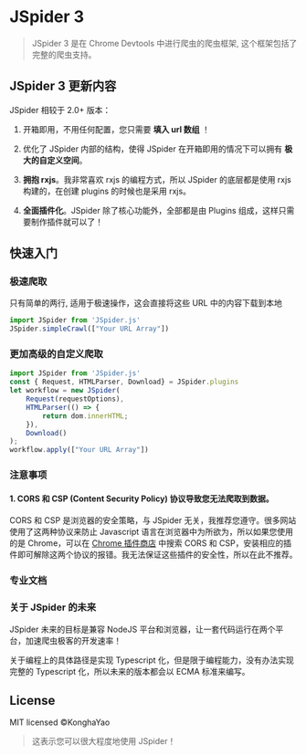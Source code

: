 # JSpider 3

> JSpider 3 是在 Chrome Devtools 中进行爬虫的爬虫框架, 这个框架包括了完整的爬虫支持。

## JSpider 3 更新内容

JSpider 相较于 2.0+ 版本：

1. 开箱即用，不用任何配置，您只需要 **填入 url 数组** ！

2. 优化了 JSpider 内部的结构，使得 JSpider 在开箱即用的情况下可以拥有 **极大的自定义空间**。

3. **拥抱 rxjs**。我非常喜欢 rxjs 的编程方式，所以 JSpider 的底层都是使用 rxjs 构建的，在创建 plugins 的时候也是采用 rxjs。

4. **全面插件化**。JSpider 除了核心功能外，全部都是由 Plugins 组成，这样只需要制作插件就可以了！

## 快速入门

### 极速爬取

只有简单的两行, 适用于极速操作，这会直接将这些 URL 中的内容下载到本地

```js
import JSpider from 'JSpider.js'
JSpider.simpleCrawl(["Your URL Array"])
```

### 更加高级的自定义爬取

```js
import JSpider from 'JSpider.js'
const { Request, HTMLParser, Download} = JSpider.plugins
let workflow = new JSpider(
    Request(requestOptions),
    HTMLParser(() => {
        return dom.innerHTML;
    }),
    Download()
);
workflow.apply(["Your URL Array"])
```

### 注意事项

#### 1. **CORS 和 CSP (Content Security Policy) 协议导致您无法爬取到数据。**

CORS 和 CSP 是浏览器的安全策略，与 JSpider 无关，我推荐您遵守。很多网站使用了这两种协议来防止 Javascript 语言在浏览器中为所欲为，所以如果您使用的是 Chrome，可以在 [Chrome 插件商店](https://chrome.google.com/webstore/category/extensions?hl=zh-CN) 中搜索 CORS 和 CSP，安装相应的插件即可解除这两个协议的报错。我无法保证这些插件的安全性，所以在此不推荐。

### 专业文档

### 关于 JSpider 的未来

JSpider 未来的目标是兼容 NodeJS 平台和浏览器，让一套代码运行在两个平台，加速爬虫极客的开发速率！

关于编程上的具体路径是实现 Typescript 化，但是限于编程能力，没有办法实现完整的 Typescript 化，所以未来的版本都会以 ECMA 标准来编写。

## License

MIT licensed ©KonghaYao

> 这表示您可以很大程度地使用 JSpider！
